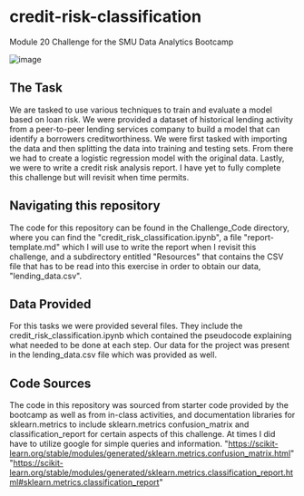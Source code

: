 # credit-risk-classification
Module 20 Challenge for the SMU Data Analytics Bootcamp

![image](https://github.com/cisnerosjp/credit-risk-classification/assets/97692681/3d1b5e62-f016-4f6f-94f1-0ee0f4da657b)


## The Task
We are tasked to use various techniques to train and evaluate a model based on loan risk. We were provided a dataset of historical lending activity from a peer-to-peer lending services company to build a model that can identify a borrowers creditworthiness. We were first tasked with importing the data and then splitting the data into training and testing sets. From there we had to create a logistic regression model with the original data. Lastly, we were to write a credit risk analysis report. I have yet to fully complete this challenge but will revisit when time permits.

## Navigating this repository
The code for this repository can be found in the Challenge_Code directory, where you can find the "credit_risk_classification.ipynb", a file "report-template.md" which I will use to write the report when I revisit this challenge, and a subdirectory entitled "Resources" that contains the CSV file that has to be read into this exercise in order to obtain our data, "lending_data.csv".

## Data Provided
For this tasks we were provided several files. They include the credit_risk_classification.ipynb which contained the pseudocode explaining what needed to be done at each step. Our data for the project was present in the lending_data.csv file which was provided as well.

## Code Sources
The code in this repository was sourced from starter code provided by the bootcamp as well as from in-class activities, and documentation libraries for sklearn.metrics to include sklearn.metrics confusion_matrix and classification_report for certain aspects of this challenge. At times I did have to utilize google for simple queries and information. 
"https://scikit-learn.org/stable/modules/generated/sklearn.metrics.confusion_matrix.html"
"https://scikit-learn.org/stable/modules/generated/sklearn.metrics.classification_report.html#sklearn.metrics.classification_report"

